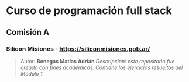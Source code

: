 # Curso de programación full stack
## Comisión A
### Silicon Misiones - https://siliconmisiones.gob.ar/
> Autor: **Benegas Matías Adrián**
*Descripción: este repositorio fue creado con fines académicos. Contiene los ejercicios
resueltos del Módulo 1.*
